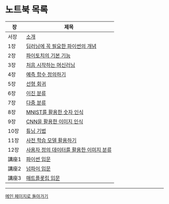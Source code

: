 # 노트북 목록

|장|제목|
|---|---|
|서장|[소개](https://colab.research.google.com/github//ychoi-kr/pytorch_book_info/blob/main/notebooks/ch00_intro.ipynb)|
|1장|[딥러닝에 꼭 필요한 파이썬의 개념](https://colab.research.google.com/github//ychoi-kr/pytorch_book_info/blob/main/notebooks/ch01_python.ipynb)|
|2장|[파이토치의 기본 기능](https://colab.research.google.com/github//ychoi-kr/pytorch_book_info/blob/main/notebooks/ch02_pytorch.ipynb)|
|3장|[처음 시작하는 머신러닝](https://colab.research.google.com/github//ychoi-kr/pytorch_book_info/blob/main/notebooks/ch03_first_ml.ipynb)|
|4장|[예측 함수 정의하기](https://colab.research.google.com/github//ychoi-kr/pytorch_book_info/blob/main/notebooks/ch04_model_dev.ipynb)|
|5장|[선형 회귀](https://colab.research.google.com/github//ychoi-kr/pytorch_book_info/blob/main/notebooks/ch05_regression.ipynb)|
|6장|[이진 분류](https://colab.research.google.com/github//ychoi-kr/pytorch_book_info/blob/main/notebooks/ch06_bi_classifier.ipynb)|
|7장|[다중 분류](https://colab.research.google.com/github//ychoi-kr/pytorch_book_info/blob/main/notebooks/ch07_multi_classifier.ipynb)|
|8장|[MNIST를 활용한 숫자 인식](https://colab.research.google.com/github//ychoi-kr/pytorch_book_info/blob/main/notebooks/ch08_dl.ipynb)|
|9장|[CNN을 활용한 이미지 인식](https://colab.research.google.com/github//ychoi-kr/pytorch_book_info/blob/main/notebooks/ch09_cnn.ipynb)|
|10장|[튜닝 기법](https://colab.research.google.com/github//ychoi-kr/pytorch_book_info/blob/main/notebooks/ch10_dl_tuning.ipynb)|
|11장|[사전 학습 모델 활용하기](https://colab.research.google.com/github//ychoi-kr/pytorch_book_info/blob/main/notebooks/ch11_tr_learning.ipynb)|
|12장|[사용자 정의 데이터를 활용한 이미지 분류](https://colab.research.google.com/github//ychoi-kr/pytorch_book_info/blob/main/notebooks/ch12_custom_dl.ipynb)|
|講座1|[파이썬 입문](https://colab.research.google.com/github//ychoi-kr/pytorch_book_info/blob/main/notebooks/l01_python.ipynb)|
|講座2|[넘파이 입문](https://colab.research.google.com/github//ychoi-kr/pytorch_book_info/blob/main/notebooks/l02_numpy.ipynb)|
|講座3|[매트플롯립 입문](https://colab.research.google.com/github//ychoi-kr/pytorch_book_info/blob/main/notebooks/l03_matplotlib.ipynb)|

---

[메인 페이지로 돌아가기](./README.md)
